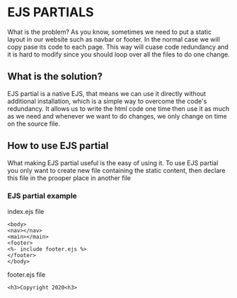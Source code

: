 # EJS PARTIALS
What is the problem?
As you know, sometimes we need to put a static layout in our website such as navbar or footer. In the normal case we will copy pase its code to each page. This way will cuase code redundancy and it is hard to modify since you should loop over all the files to do one change.

## What is the solution?
EJS partial is a native EJS, that means we can use it directly without additional installation, which is a simple way to overcome the code's redundancy. It allows us to write the html code one time then use it as much as we need and whenever we want to do changes, we only change on time on the source file.

## How to use EJS partial
What making EJS partial useful is the easy of using it. To use EJS partial you only want to create new file containing the static content, then declare this file in the prooper place in another file

### EJS partial example
index.ejs file
```
<body>
<nav></nav>
<main></main>
<footer>
<%- include footer.ejs %>
</footer>
</body>
```

footer.ejs file
```
<h3>Copyright 2020<h3>
```